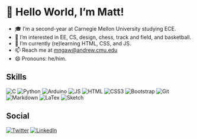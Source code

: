 # 👋 Hello World, I’m Matt!
- 🎓 I’m a second-year at Carnegie Mellon University studying ECE.
- 👀 I’m interested in EE, CS, design, chess, track and field, and basketball.
- 🧠 I’m currently (re)learning HTML, CSS, and JS.
- 📫 Reach me at mngaw@andrew.cmu.edu
- 😄 Pronouns: he/him.

## Skills
![C](https://img.shields.io/badge/c-%2300599C.svg?style=for-the-badge&logo=c&logoColor=white)
![Python](https://img.shields.io/badge/python-%2314354C.svg?style=for-the-badge&logo=python&logoColor=white)
![Arduino](https://img.shields.io/badge/-Arduino-00979D?style=for-the-badge&logo=Arduino&logoColor=white)
![JS](https://img.shields.io/badge/javascript-%23323330.svg?style=for-the-badge&logo=javascript&logoColor=%23F7DF1E)
![HTML](https://img.shields.io/badge/html5-%23E34F26.svg?style=for-the-badge&logo=html5&logoColor=white)
![CSS3](https://img.shields.io/badge/css3-%231572B6.svg?style=for-the-badge&logo=css3&logoColor=white)
![Bootstrap](https://img.shields.io/badge/bootstrap-%23563D7C.svg?style=for-the-badge&logo=bootstrap&logoColor=white)
![Git](https://img.shields.io/badge/git-%23F05033.svg?style=for-the-badge&logo=git&logoColor=white)
![Markdown](https://img.shields.io/badge/markdown-%23000000.svg?style=for-the-badge&logo=markdown&logoColor=white)
![LaTex](https://img.shields.io/badge/latex-%23008080.svg?style=for-the-badge&logo=latex&logoColor=white)
![Sketch](https://img.shields.io/badge/Sketch-%23ebaa3b.svg?style=for-the-badge&logo=Sketch&logoColor=white)

## Social
[![Twitter](https://img.shields.io/badge/mattngaw-%231DA1F2.svg?style=for-the-badge&logo=Twitter&logoColor=white)](https://twitter.com/mattngaw)
[![LinkedIn](https://img.shields.io/badge/linkedin-%230077B5.svg?style=for-the-badge&logo=linkedin&logoColor=white)](www.linkedin.com/in/mattngaw)
